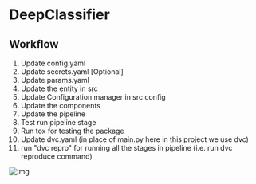 # DeepClassifier

## Workflow

1.  Update config.yaml
2.  Update secrets.yaml [Optional]
3.  Update params.yaml
4.  Update the entity in src
5.  Update Configuration manager in src config
6.  Update the components
7.  Update the pipeline
8.  Test run pipeline stage
9.  Run tox for testing the package
10. Update dvc.yaml (in place of main.py here in this project we use dvc)
11. run "dvc repro" for running all the stages in pipeline (i.e. run dvc reproduce command)
 

![img](https://raw.githubusercontent.com/Soura10/DeepCnnClassifier/main/docs/images/Data%20Ingestion%402x%20.png)
